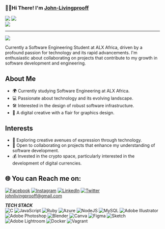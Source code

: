 ### 👋🏾Hi There! I'm [John-Livingprooff](https://github.com/johnlivingprooff)

![](https://github-readme-streak-stats.herokuapp.com/?user=johnlivingprooff&theme=dark&hide_border=true)
![](https://github-readme-stats.vercel.app/api/top-langs/?username=johnlivingprooff&theme=dark&hide_border=true&include_all_commits=true&count_private=true&layout=compact)<br/>
![](https://github-readme-stats.vercel.app/api?username=johnlivingprooff&theme=dark&hide_border=true&include_all_commits=true&count_private=true)

---
[![](https://visitcount.itsvg.in/api?id=johnlivingprooff&label=Profile%20Views&color=2&icon=5&pretty=true)](https://visitcount.itsvg.in)

Currently a Software Engineering Student at ALX Africa, driven by a profound passion for technology and its rapid advancements. I'm enthusiastic about collaborating on projects that contribute to my growth in software development and engineering.

## About Me

- 🌍 Currently studying Software Engineering at ALX Africa.
- 💻 Passionate about technology and its evolving landscape.
- 🛠️ Interested in the design of robust software infrastructure.
- 🎨 A digital creative with a flair for graphics design.

## Interests

- 🚀 Exploring creative avenues of expression through technology.
- 💼 Open to collaborating on projects that enhance my understanding of software development.
- 💰 Invested in the crypto space, particularly interested in the development of digital currencies.

## 🌐 You can Reach me on:

[![Facebook](https://img.shields.io/badge/Facebook-%231877F2.svg?logo=Facebook&logoColor=white)](https://facebook.com/johnlivingprooff) [![Instagram](https://img.shields.io/badge/Instagram-%23E4405F.svg?logo=Instagram&logoColor=white)](https://instagram.com/johnlivingprooff) [![LinkedIn](https://img.shields.io/badge/LinkedIn-%230077B5.svg?logo=linkedin&logoColor=white)](https://linkedin.com/in/johnlivingprooff) [![Twitter](https://img.shields.io/badge/Twitter-%231DA1F2.svg?logo=Twitter&logoColor=white)](https://twitter.com/ola0luwajj) <br/>
johnlivingprooff@gmail.com


***TECH STACK*** <br/>![C](https://img.shields.io/badge/c-%2300599C.svg?style=for-the-badge&logo=c&logoColor=white) ![JavaScript](https://img.shields.io/badge/javascript-%23323330.svg?style=for-the-badge&logo=javascript&logoColor=%23F7DF1E) ![Ruby](https://img.shields.io/badge/ruby-%23CC342D.svg?style=for-the-badge&logo=ruby&logoColor=white) ![Azure](https://img.shields.io/badge/azure-%230072C6.svg?style=for-the-badge&logo=microsoftazure&logoColor=white) ![NodeJS](https://img.shields.io/badge/node.js-6DA55F?style=for-the-badge&logo=node.js&logoColor=white) ![MySQL](https://img.shields.io/badge/mysql-%2300000f.svg?style=for-the-badge&logo=mysql&logoColor=white) ![Adobe Illustrator](https://img.shields.io/badge/adobe%20illustrator-%23FF9A00.svg?style=for-the-badge&logo=adobe%20illustrator&logoColor=white) ![Adobe Photoshop](https://img.shields.io/badge/adobe%20photoshop-%2331A8FF.svg?style=for-the-badge&logo=adobe%20photoshop&logoColor=white) ![Blender](https://img.shields.io/badge/blender-%23F5792A.svg?style=for-the-badge&logo=blender&logoColor=white) ![Canva](https://img.shields.io/badge/Canva-%2300C4CC.svg?style=for-the-badge&logo=Canva&logoColor=white) ![Figma](https://img.shields.io/badge/figma-%23F24E1E.svg?style=for-the-badge&logo=figma&logoColor=white) ![Sketch](https://img.shields.io/badge/Sketch-FFB387?style=for-the-badge&logo=sketch&logoColor=black) ![Adobe Lightroom](https://img.shields.io/badge/Adobe%20Lightroom-31A8FF.svg?style=for-the-badge&logo=Adobe%20Lightroom&logoColor=white) ![Docker](https://img.shields.io/badge/docker-%230db7ed.svg?style=for-the-badge&logo=docker&logoColor=white) ![Vagrant](https://img.shields.io/badge/vagrant-%231563FF.svg?style=for-the-badge&logo=vagrant&logoColor=white)
